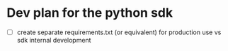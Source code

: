 # Dev plan for the python sdk

 - [ ] create separate requirements.txt (or equivalent) for production use vs sdk internal development
